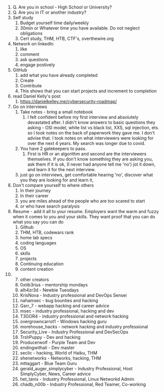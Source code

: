 1. Q. Are you in school - High School or University?
2. Q. Are you in IT or another industry?
3. Self study
	1. Budget yourself time daily/weekly 
	2. 30min or Whatever time you have available. Do not neglect obligations
	3. Cert study, THM, HTB, CTF's, overthewire.org
4. Network on linkedIn
	1. like
	2. comment
	3. ask questions
	4. engage postively
5. GitHub
	1. add what you have already completed
	2. Create
	3. Contribute
	4. This shows that you can start projects and increment to completion
6. read Daniel Kelly's post 
	1. https://danielkelley.me/cybersecurity-roadmap/ 
7. Go on interviews
	1. Take notes - bring a small notebook
		1. I felt confident before my first interview and absolutely devastated after. I didn't know answers to basic questions they asking - OSI model, white list vs black list, XXS, sql injection, ets.  so I took notes on the back of paperwork they gave me. I don't advise that. I took notes on what interviewers were looking for over the next 4 years. My search was longer due to covid. 
	2. You have 2 gatekeepers to pass. 
		1. First is HR or an algorithm and second are the interviewers themselves. If you don't know something they are asking you, ask them if it is ok, (I never had anyone tell me 'no') jot it down, and learn it for the next interview.
	3. just go on interviews, get comfortable hearing 'no', discover what you they are looking for and learn it,
8. Don't compare yourself to where others 
	1. In their journey
	2. In their career
	3. you are miles ahead of the people who are too scared to start
	4. or who have search paralysis
9. Resume - add it all to your resume. Employers want the warm and fuzzy when it comes to you and your skills. They want proof that you can do what you say you can do
	1. Github
	2. THM, HTB, codewars rank
	3. home lab specs
	4. coding languages
	5. OS 
	6. skills
	7. projects
	8. Continuing education
	9. content creation
10. 7. other creators
	1. 0xtib3rius - mentorship mondays
	2. alh4zr3d - Newbie Tuesdays
	3. KrisNova - Industry professional and DevOps Sensei
	4. nahamsec - bug bounties and hacking
	5. Garr_7 - webapp hacking and career advice
	6. msec - industry professional, hacking and dev
	7. T3GOR4 - industry professional and network hacking
	8. overgrowncarrot1 - Windows hacking guru
	9. morehouse_hacks - network hacking and industry professional 
	10. Security_Live - Industry Professional and DevSecOps
	11. TrshPuppy - Dev and hacking 
	12. Producerwolf - Purple Team and Dev
	13. endingwithali - Dev master
	14. seclic - hacking, World of Haiku, THM
	15. shenetworks - Networks, hacking, THM
	16. mttaggart - Blue Team Guru
	17. gerald_auger_simplycyber - Industry Professional, Host SimplyCyber, News, Career advice 
	18. het_tanis - Industry Professional, Linux Networkd Admin
	19. chadb_n00b - Industry Professional, Red Teamer, Co-working
